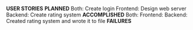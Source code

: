 **USER STORIES**
**PLANNED**
Both: Create login
Frontend: Design web server
Backend: Create rating system
**ACCOMPLISHED**
Both: 
Frontend: 
Backend: Created rating system and wrote it to file
**FAILURES**